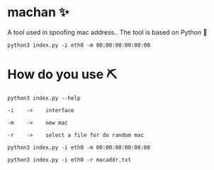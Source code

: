 # machan ✨
A tool used in spoofing mac address.. The tool is based on Python 🐍

`python3 index.py -i eth0 -m 00:00:00:00:00:00`

# How do you use ⛏️

`python3 index.py --help`

`-i    ->    interface`

`-m    ->    new mac`

`-r    ->    select a file for do random mac`

`python3 index.py -i eth0 -m 00:00:00:00:00:00`

`python3 index.py -i eth0 -r macaddr.txt`


